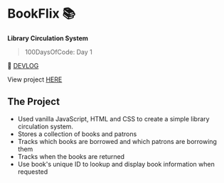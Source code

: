 # BookFlix :books:
**Library Circulation System**
> 100DaysOfCode: Day 1

📝 [DEVLOG](https://medium.com/@victoria2666/100-days-of-code-day-1-of-100-f31ba371a7b9)

View project [HERE](https://victoria-lo.github.io/BookFlix/)

## The Project
- Used vanilla JavaScript, HTML and CSS to create a simple library circulation system.
- Stores a collection of books and patrons
- Tracks which books are borrowed and which patrons are borrowing them
- Tracks when the books are returned
- Use book's unique ID to lookup and display book information when requested
